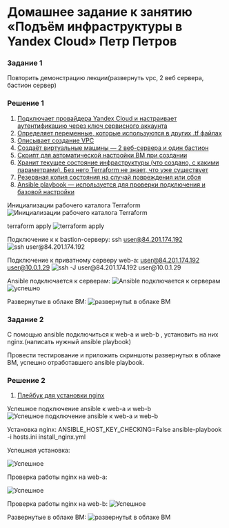 # Домашнее задание к занятию «Подъём инфраструктуры в Yandex Cloud» Петр Петров
### Задание 1
Повторить демонстрацию лекции(развернуть vpc, 2 веб сервера, бастион сервер)
### Решение 1
1. [Подключает провайдера Yandex Cloud и настраивает аутентификацию через ключ сервисного аккаунта](providers.tf)
2. [Определяет переменные, которые используются в других .tf файлах](variables.tf)
3. [Описывает создание VPC](network.tf)
4. [Создаёт виртуальные машины — 2 веб-сервера и один бастион](vms.tf)
5. [Скрипт для автоматической настройки ВМ при создании](cloud-init.yml)
6. [Хранит текущее состояние инфраструктуры (что создано, с какими параметрами). Без него Terraform не знает, что уже существует](terraform.tfstate)
7. [Резервная копия состояния на случай повреждения или сбоя](terraform.tfstate.backup)
8. [Ansible playbook — используется для проверки подключения и базовой настройки](test.yml)

Инициализации рабочего каталога Terraform
![Инициализации рабочего каталога Terraform](img/1.png)

terraform apply
![terraform apply](img/2.png)

Подключение к к bastion-серверу: ssh user@84.201.174.192
![ssh user@84.201.174.192](img/3.png)

Подключение к приватному серверу web-a: user@84.201.174.192 user@10.0.1.29
![ssh -J user@84.201.174.192 user@10.0.1.29](img/4.png)

Ansible подключается к серверам:
![Ansible подключается к серверам](img/5.png)
![успешно](img/6.png)

Развернутые в облаке ВМ:
![развернутыt в облаке ВМ](img/7.png)


### Задание 2
С помощью ansible подключиться к web-a и web-b , установить на них nginx.(написать нужный ansible playbook)

Провести тестирование и приложить скриншоты развернутых в облаке ВМ, успешно отработавшего ansible playbook.

### Решение 2

1. [Плейбук для установки nginx](install_nginx.yml)

Успешное подключение ansible к web-a и web-b
![Успешное подключение ansible к web-a и web-b](img/8.png)

Установка nginx: 
ANSIBLE_HOST_KEY_CHECKING=False ansible-playbook -i hosts.ini install_nginx.yml

Успешная установка:

![Успешное](img/9.png)

Проверка работы nginx на web-a:

![Успешное](img/10.png)

Проверка работы nginx на web-b:
![Успешное](img/11.png)

Развернутые в облаке ВМ:
![развернутыt в облаке ВМ](img/12.png)

